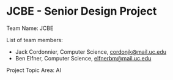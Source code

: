 # JCBE - Senior Design Project

Team Name: JCBE

List of team members: 
* Jack Cordonnier, Computer Science, cordonjk@mail.uc.edu
* Ben Elfner, Computer Science, elfnerbm@mail.uc.edu

Project Topic Area:
AI

